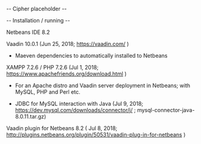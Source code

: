 -- Cipher placeholder --




-- Installation / running --

Netbeans IDE 8.2

Vaadin 10.0.1 (Jun 25, 2018; https://vaadin.com/ )

+ Maeven dependencies to automatically installed to Netbeans

XAMPP 7.2.6 / PHP 7.2.6 (Jul 1, 2018; https://www.apachefriends.org/download.html )

+ For an Apache distro and Vaadin server deployment in Netbeans; with MySQL, PHP and Perl etc.

+ JDBC for MySQL interaction with Java (Jul 9, 2018; https://dev.mysql.com/downloads/connector/j/ ; mysql-connector-java-8.0.11.tar.gz)

Vaadin plugin for Netbeans 8.2 ( Jul 8, 2018; http://plugins.netbeans.org/plugin/50531/vaadin-plug-in-for-netbeans )